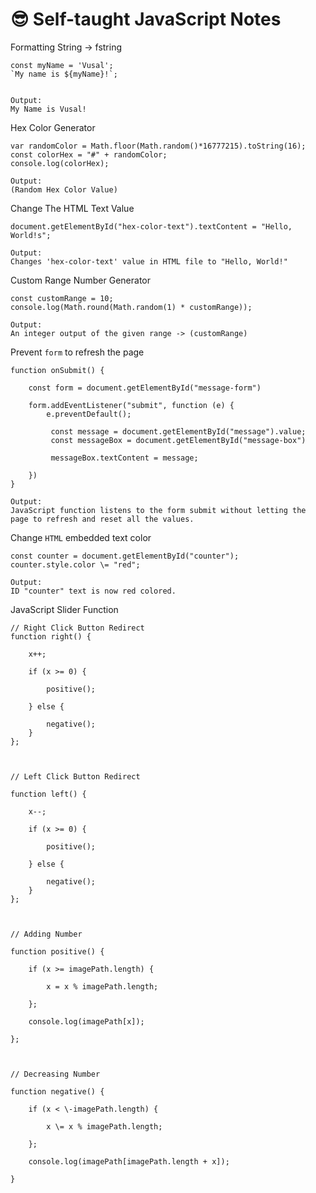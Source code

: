 # 😎 Self-taught JavaScript Notes

Formatting String -> fstring
```
const myName = 'Vusal';
`My name is ${myName}!`;


Output:
My Name is Vusal!
```

Hex Color Generator
```
var randomColor = Math.floor(Math.random()*16777215).toString(16);  
const colorHex = "#" + randomColor;
console.log(colorHex);

Output:
(Random Hex Color Value)
```

Change The HTML Text Value
```
document.getElementById("hex-color-text").textContent = "Hello, World!s";

Output:
Changes 'hex-color-text' value in HTML file to "Hello, World!"
```

Custom Range Number Generator
```
const customRange = 10;
console.log(Math.round(Math.random(1) * customRange));

Output:
An integer output of the given range -> (customRange)
```

Prevent `form` to refresh the page
```
function onSubmit() {  
  
    const form = document.getElementById("message-form")  
  
    form.addEventListener("submit", function (e) {  
        e.preventDefault();  
  
		 const message = document.getElementById("message").value;  
		 const messageBox = document.getElementById("message-box")  

		 messageBox.textContent = message;  
  
 	})  
}

Output:
JavaScript function listens to the form submit without letting the page to refresh and reset all the values.
```

Change `HTML` embedded text color
```
const counter = document.getElementById("counter");
counter.style.color \= "red";

Output:
ID "counter" text is now red colored.
```

JavaScript Slider Function
```
// Right Click Button Redirect
function right() {

	x++;

  	if (x >= 0) {

		positive();

	} else {

		negative();
	}
};

  

// Left Click Button Redirect

function left() {

	x--;

	if (x >= 0) {

		positive();

	} else {

		negative();
	}
};

  

// Adding Number

function positive() {

	if (x >= imagePath.length) {

		x = x % imagePath.length;

	};

	console.log(imagePath[x]);

};

  

// Decreasing Number

function negative() {

  	if (x < \-imagePath.length) {

		x \= x % imagePath.length;

	};

	console.log(imagePath[imagePath.length + x]);

}
```

